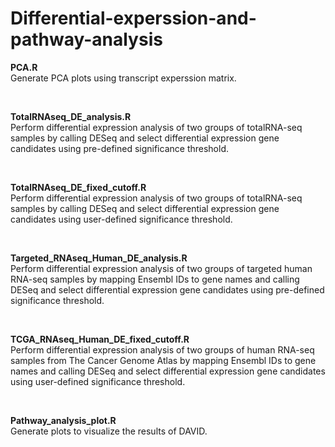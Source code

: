 # Differential-experssion-and-pathway-analysis
**PCA.R**
<br />
Generate PCA plots using transcript experssion matrix. 

<br />

**TotalRNAseq_DE_analysis.R**
<br />
Perform differential expression analysis of two groups of totalRNA-seq samples by calling DESeq and select differential expression gene candidates using pre-defined significance threshold.

<br />

**TotalRNAseq_DE_fixed_cutoff.R**
<br />
Perform differential expression analysis of two groups of totalRNA-seq samples by calling DESeq and select differential expression gene candidates using user-defined significance threshold. 

<br />

**Targeted_RNAseq_Human_DE_analysis.R**
<br />
Perform differential expression analysis of two groups of targeted human RNA-seq samples by mapping Ensembl IDs to gene names and calling DESeq and select differential expression gene candidates using pre-defined significance threshold. 

<br />

**TCGA_RNAseq_Human_DE_fixed_cutoff.R** 
<br />
Perform differential expression analysis of two groups of human RNA-seq samples from The Cancer Genome Atlas by mapping Ensembl IDs to gene names and calling DESeq and select differential expression gene candidates using user-defined significance threshold. 

<br />

**Pathway_analysis_plot.R**
<br />
Generate plots to visualize the results of DAVID. 
